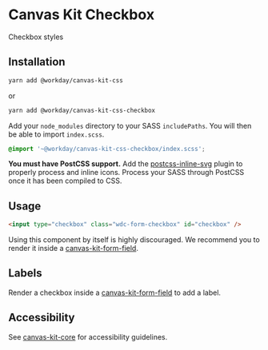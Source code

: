 # Canvas Kit Checkbox

Checkbox styles

## Installation

```sh
yarn add @workday/canvas-kit-css
```

or

```sh
yarn add @workday/canvas-kit-css-checkbox
```

Add your `node_modules` directory to your SASS `includePaths`. You will then be able to import
`index.scss`.

```scss
@import '~@workday/canvas-kit-css-checkbox/index.scss';
```

**You must have PostCSS support.** Add the
[postcss-inline-svg](https://github.com/TrySound/postcss-inline-svg) plugin to properly process and
inline icons. Process your SASS through PostCSS once it has been compiled to CSS.

## Usage

```html
<input type="checkbox" class="wdc-form-checkbox" id="checkbox" />
```

Using this component by itself is highly discouraged. We recommend you to render it inside a
[canvas-kit-form-field](../../form-field/css).

## Labels

Render a checkbox inside a [canvas-kit-form-field](../../form-field/css) to add a label.

## Accessibility

See [canvas-kit-core](../../core/css#accessibility) for accessibility guidelines.
